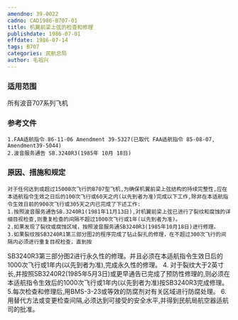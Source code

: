 ```yaml
---
amendno: 39-0022
cadno: CAD1986-B707-01
title: 机翼前梁上弦的检查和修理
publishdate: 1986-07-01
effdate: 1986-07-14
tags: B707
categories: 民航总局
author: 毛祖兴
---
```


### 适用范围 
所有波音707系列飞机

### 参考文件
    1.FAA适航指令 86-11-06 Amendment 39-5327(已取代 FAA适航指令 85-08-07, Amendment39-5044) 
    2.波音服务通告 SB.3240R3(1985年 10月 18日)

### 原因、措施和规定 
    对于任何达到或超过15000次飞行的B707型飞机,为确保机翼前梁上弦结构的持续完整性,应在本适航指令生效之日后的100次飞行或60天之内(以先到者为准)完成以下工作,除非在本适航指令生效日前的900次飞行或305天之内已完成了下述工作: 
    1.按照波音服务通告SB.3240R1(1981年11月13日),对机翼前梁上弦已进行了裂纹和腐蚀的详细目视检查,则重复检查的间隔不超过1000次飞行或1年(以先到者为准)。 
    2.如果发现了裂纹或腐蚀区域，按照波音服务通SB3240R3(1985年10月18日)进行修理。 
    3.如果裂纹按SB3240R1第三部分图2的程序完成了钻止裂孔的修理，在不超过300次飞行的间隔内必须进行重复目视检查，直到按

  
SB3240R3第三部分图2进行永久性的修理。并且必须在本适航指令生效日后的1000次飞行或1年内(以先到者为准),完成永久性的修理。 
4.
对于裂纹大于2英寸长,并按照SB3240R2(1985年5月3日)或更早通告已完成了预防性修理的,则必须在本适航指令生效后的1000次飞行或1年内(以先到者为准)按SB3240R3完成修理。 
    5.每次检查和修理后,用BMS-3-23或等效的防腐剂对有关区域进行防腐处理。 
    6.用替代方法或变更检查间隔,必须达到可接受的安全水平,并得到民航局航空器适航司的批准。

